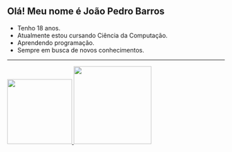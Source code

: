 ## Olá! Meu nome é João Pedro Barros

- Tenho 18 anos. 
- Atualmente estou cursando Ciência da Computação. 
- Aprendendo programação. 
- Sempre em busca de novos conhecimentos.
---------------------------------------------------------
<div>
<a href="https://github.com/jppn123">
<img height="150em" src="https://github-readme-stats.vercel.app/api/top-langs/?username=jppn123&layout=compact&langs_count=7&theme=dracula"/>
<img height="180em" src="https://github-readme-stats.vercel.app/api?username=jppn123&show_icons=true&theme=dracula&include_all_commits=true&count_private=true"/>
</div>
